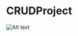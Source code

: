 # CRUDProject
![Alt text](https://user-images.githubusercontent.com/60759402/90458100-b8ccd200-e0fd-11ea-9590-1e0869f911f5.png?raw=true "CRUD")
